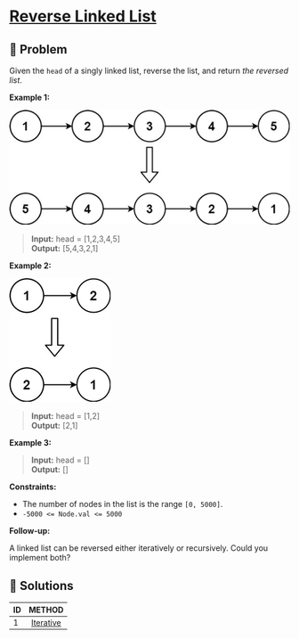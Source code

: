 # [Reverse Linked List](https://leetcode.com/problems/reverse-linked-list/)

## 🚨 Problem
<!-- Explanation of problem. -->
Given the `head` of a singly linked list, reverse the list, and return _the reversed list_.

**Example 1:**
<!-- An example of problem. -->
![example 1](./img/rev1ex1.jpg)

>**Input:** head = \[1,2,3,4,5\] </br> <!-- Input example. -->
**Output:** \[5,4,3,2,1\] </br> <!-- Output example. -->

**Example 2:**
<!-- An example of problem. -->
![example 2](./img/rev1ex2.jpg)

>**Input:** head = \[1,2\] </br> <!-- Input example. -->
**Output:** \[2,1\] </br> <!-- Output example. -->

**Example 3:**
<!-- An example of problem. -->

>**Input:** head = \[\] </br> <!-- Input example. -->
**Output:** \[\] </br> <!-- Output example. -->

**Constraints:**
<!-- Constraints of problem. -->
- The number of nodes in the list is the range `[0, 5000]`.
- `-5000 <= Node.val <= 5000`

**Follow-up:**  
<!-- Do more! -->
A linked list can be reversed either iteratively or recursively. Could you implement both?

## 🔐 Solutions
<!-- Solutions of problem and their links. -->

| ID  |          METHOD          |
| :-- | :----------------------: |
| 1   | [Iterative](1-answer.md) |


